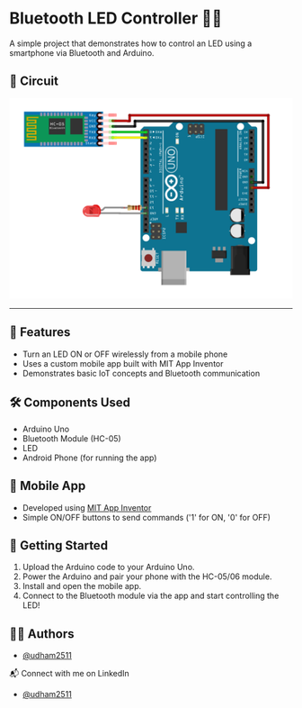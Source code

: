 # Bluetooth LED Controller 🔦📱

A simple project that demonstrates how to control an LED using a smartphone via Bluetooth and Arduino.


## 📸 Circuit

![App Screenshot](https://github.com/udham2511/led-toggle-via-bluetooth/blob/main/images/circuit.png)

---

## 📌 Features
- Turn an LED ON or OFF wirelessly from a mobile phone
- Uses a custom mobile app built with MIT App Inventor
- Demonstrates basic IoT concepts and Bluetooth communication

## 🛠️ Components Used
- Arduino Uno  
- Bluetooth Module (HC-05)  
- LED
- Android Phone (for running the app)

## 📱 Mobile App
- Developed using [MIT App Inventor](https://appinventor.mit.edu/)
- Simple ON/OFF buttons to send commands ('1' for ON, '0' for OFF)

## 🚀 Getting Started
1. Upload the Arduino code to your Arduino Uno.
2. Power the Arduino and pair your phone with the HC-05/06 module.
3. Install and open the mobile app.
4. Connect to the Bluetooth module via the app and start controlling the LED!

## 👨‍💻 Authors

- [@udham2511](https://www.github.com/udham2511)

📬 Connect with me on LinkedIn
- [@udham2511](https://www.linkedin.com/in/udham2511/)
